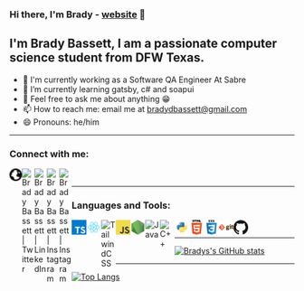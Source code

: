 ### Hi there, I'm Brady - [website] 👋

## I'm Brady Bassett, I am a passionate computer science student from DFW Texas.

- 🔭 I'm currently working as a Software QA Engineer At Sabre
- 🌱 I’m currently learning gatsby, c# and soapui
- 💬 Feel free to ask me about anything 😁
- 📫 How to reach me: email me at bradydbassett@gmail.com
- 😄 Pronouns: he/him

---

### Connect with me:

[<img align="left" alt="bradybassett.me" width="22px" src="https://raw.githubusercontent.com/iconic/open-iconic/master/svg/globe.svg" />][website]
[<img align="left" alt="Brady Bassett | Twitter" width="22px" src="https://cdn.jsdelivr.net/npm/simple-icons@v6/icons/twitter.svg" />][twitter]
[<img align="left" alt="Brady Bassett | LinkedIn" width="22px" src="https://cdn.jsdelivr.net/npm/simple-icons@v6/icons/linkedin.svg" />][linkedin]
[<img align="left" alt="Brady Bassett | Instagram" width="22px" src="https://cdn.jsdelivr.net/npm/simple-icons@v6/icons/instagram.svg" />][instagram]
[<img align="left" alt="Brady Bassett | Instagram" width="22px" src="https://cdn.jsdelivr.net/npm/simple-icons@v6/icons/facebook.svg" />][facebook]

<br />

---

### Languages and Tools:

<img align="left" alt="TypeScript" width="26px" src="https://raw.githubusercontent.com/github/explore/80688e429a7d4ef2fca1e82350fe8e3517d3494d/topics/typescript/typescript.png" />
<img align="left" alt="React" width="26px" src="https://raw.githubusercontent.com/github/explore/80688e429a7d4ef2fca1e82350fe8e3517d3494d/topics/react/react.png" />
<img align="left" alt="TailwindCSS" width="26px" src="https://petermekhaeil.gallerycdn.vsassets.io/extensions/petermekhaeil/vscode-tailwindcss-explorer/0.6.1/1620805955090/Microsoft.VisualStudio.Services.Icons.Default" />
<img align="left" alt="JavaScript" width="26px" src="https://raw.githubusercontent.com/github/explore/80688e429a7d4ef2fca1e82350fe8e3517d3494d/topics/javascript/javascript.png" />
<img align="left" alt="Node.js" width="26px" src="https://raw.githubusercontent.com/github/explore/80688e429a7d4ef2fca1e82350fe8e3517d3494d/topics/nodejs/nodejs.png" />
<img align="left" alt="Java" width="26px" src="https://cdn-icons-png.flaticon.com/512/226/226777.png" />
<img align="left" alt="C++" width="26px" src="https://www.freeiconspng.com/thumbs/c-logo-icon/c--logo-icon-0.png" />
<img align="left" alt="Python" width="26px" src="https://raw.githubusercontent.com/github/explore/80688e429a7d4ef2fca1e82350fe8e3517d3494d/topics/python/python.png" />
<img align="left" alt="HTML5" width="26px" src="https://raw.githubusercontent.com/github/explore/80688e429a7d4ef2fca1e82350fe8e3517d3494d/topics/html/html.png" />
<img align="left" alt="CSS3" width="26px" src="https://raw.githubusercontent.com/github/explore/80688e429a7d4ef2fca1e82350fe8e3517d3494d/topics/css/css.png" />
<img align="left" alt="Git" width="26px" src="https://raw.githubusercontent.com/github/explore/80688e429a7d4ef2fca1e82350fe8e3517d3494d/topics/git/git.png" />
<img align="left" alt="GitHub" width="26px" src="https://raw.githubusercontent.com/github/explore/78df643247d429f6cc873026c0622819ad797942/topics/github/github.png" />
<br />

---

[![Bradys's GitHub stats](https://github-readme-stats.vercel.app/api?username=BradyBassett&count_private=true&show_icons=true&theme=dracula)](https://github.com/anuraghazra/github-readme-stats)

---

[![Top Langs](https://github-readme-stats.vercel.app/api/top-langs/?username=BradyBassett&)](https://github.com/anuraghazra/github-readme-stats)

[website]: https://bradybassett.me/
[twitter]: https://twitter.com/BradyBassett
[instagram]: https://www.instagram.com/bradydbassett/
[linkedin]: https://www.linkedin.com/in/brady-bassett-056453173/
[facebook]: https://www.facebook.com/bradydbassett

